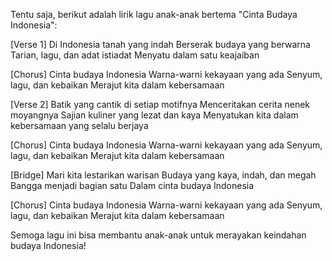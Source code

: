 Tentu saja, berikut adalah lirik lagu anak-anak bertema "Cinta Budaya Indonesia":

[Verse 1]
Di Indonesia tanah yang indah
Berserak budaya yang berwarna
Tarian, lagu, dan adat istiadat
Menyatu dalam satu keajaiban

[Chorus]
Cinta budaya Indonesia
Warna-warni kekayaan yang ada
Senyum, lagu, dan kebaikan
Merajut kita dalam kebersamaan

[Verse 2]
Batik yang cantik di setiap motifnya
Menceritakan cerita nenek moyangnya
Sajian kuliner yang lezat dan kaya
Menyatukan kita dalam kebersamaan yang selalu berjaya

[Chorus]
Cinta budaya Indonesia
Warna-warni kekayaan yang ada
Senyum, lagu, dan kebaikan
Merajut kita dalam kebersamaan

[Bridge]
Mari kita lestarikan warisan
Budaya yang kaya, indah, dan megah
Bangga menjadi bagian satu
Dalam cinta budaya Indonesia

[Chorus]
Cinta budaya Indonesia
Warna-warni kekayaan yang ada
Senyum, lagu, dan kebaikan
Merajut kita dalam kebersamaan

Semoga lagu ini bisa membantu anak-anak untuk merayakan keindahan budaya Indonesia!
